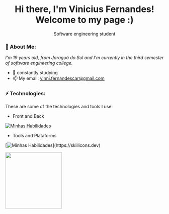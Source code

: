<h1 align='center'>
  Hi there, I'm Vinicius Fernandes!
  <br/>
  Welcome to my page :)
</h1>
<p align='center'>
  Software engineering student
</p>

### 🎱 About Me:

<p>
  <em>
    I'm 19 years old, from Jaraguá do Sul and I'm currently in the third semester of software engineering college.
  </em>
</p>

- 🌱 constantly studying 
- 📫 My email: vinni.fernandescar@gmail.com

### ⚡ Technologies:

These are some of the technologies and tools I use:

- Front and Back

[![Minhas Habilidades](https://skillicons.dev/icons?i=html,css,js,vue,angular,react,c,cs,cpp,python)](https://skillicons.dev)

- Tools and Plataforms

[![Minhas Habilidades](https://skillicons.dev/icons?i=git,figma,aws,autocad,)](https://skillicons.dev)


<img height="180em" src="https://github-readme-stats.vercel.app/api/top-langs/?username=fxrnandes&layout=compact&langs_count=7&theme=tokyonight"/>
